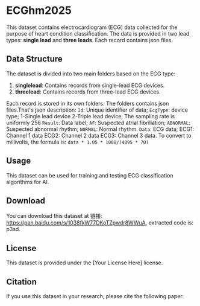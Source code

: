 # ECGhm2025

This dataset contains electrocardiogram (ECG) data collected for the purpose of heart condition classification. The data is provided in two lead types: **single lead** and **three leads**. Each record contains json files.

## Data Structure

The dataset is divided into two main folders based on the ECG type:
1. **singlelead**: Contains records from single-lead ECG devices.
2. **threelead**: Contains records from three-lead ECG devices.

Each record is stored in its own folders. The folders contains json files.That's json description:
`Id`: Unique identifier of data;
`EcgType`: device type; 1-Single lead device 2-Triple lead device; The sampling rate is uniformly 256
`Result`: Data label; `AF`: Suspected atrial fibrillation; `ABNORMAL`: Suspected abnormal rhythm; `NORMAL`: Normal rhythm.
`Data`: ECG data; ECG1: Channel 1 data ECG2: Channel 2 data ECG3: Channel 3 data. To convert to millivolts, the formula is: `data * 1.05 * 1000/(4095 * 70)`


## Usage

This dataset can be used for training and testing ECG classification algorithms for AI.

## Download

You can download this dataset at 链接: https://pan.baidu.com/s/1038fkW77DKoTZpwdr8WWuA, extracted code is: p3sd.

## License

This dataset is provided under the [Your License Here] license.

## Citation

If you use this dataset in your research, please cite the following paper:


